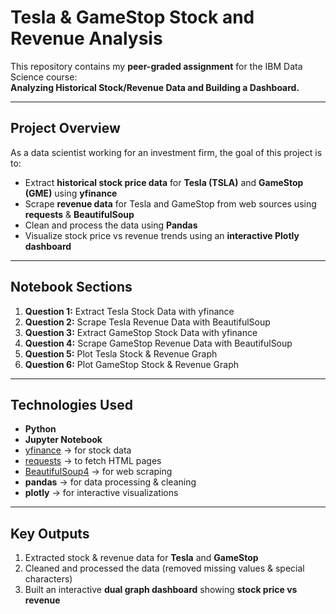 #  Tesla & GameStop Stock and Revenue Analysis  

This repository contains my **peer-graded assignment** for the IBM Data Science course:  
**Analyzing Historical Stock/Revenue Data and Building a Dashboard.**  

---

##  Project Overview  

As a data scientist working for an investment firm, the goal of this project is to:  

- Extract **historical stock price data** for **Tesla (TSLA)** and **GameStop (GME)** using **yfinance**  
- Scrape **revenue data** for Tesla and GameStop from web sources using **requests** & **BeautifulSoup**  
- Clean and process the data using **Pandas**  
- Visualize stock price vs revenue trends using an **interactive Plotly dashboard**  

---

##  Notebook Sections  

1. **Question 1:** Extract Tesla Stock Data with yfinance  
2. **Question 2:** Scrape Tesla Revenue Data with BeautifulSoup  
3. **Question 3:** Extract GameStop Stock Data with yfinance  
4. **Question 4:** Scrape GameStop Revenue Data with BeautifulSoup  
5. **Question 5:** Plot Tesla Stock & Revenue Graph  
6. **Question 6:** Plot GameStop Stock & Revenue Graph  

---

##  Technologies Used  

- **Python**  
- **Jupyter Notebook**  
- [yfinance](https://pypi.org/project/yfinance/) → for stock data  
- [requests](https://docs.python-requests.org/) → to fetch HTML pages  
- [BeautifulSoup4](https://pypi.org/project/beautifulsoup4/) → for web scraping  
- **pandas** → for data processing & cleaning  
- **plotly** → for interactive visualizations  

---

##  Key Outputs  

1. Extracted stock & revenue data for **Tesla** and **GameStop**  
2. Cleaned and processed the data (removed missing values & special characters)  
3. Built an interactive **dual graph dashboard** showing **stock price vs revenue**  

